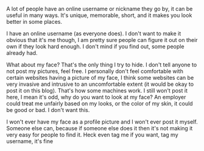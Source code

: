 A lot of people have an online username or nickname they go by, it can be useful in many ways. It's unique, memorable, short, and it makes you look better in some places.

I have an online username (as everyone does). I don't want to make it obvious that it's me though, I am pretty sure people can figure it out on their own if they look hard enough. I don't mind if you find out, some people already had.

What about my face? That's the only thing I try to hide. I don't tell anyone to not post my pictures, feel free. I personally don't feel comfortable with certain websites having a picture of my face, I think some websites can be very invasive and intrusive to an uncomfortable extent (it would be okay to post it on this blog). That's how some machines work. I still won't post it here, I mean it's odd, why do you want to look at my face? An employer could treat me unfairly based on my looks, or the color of my skin, it could be good or bad. I don't want this.

I won't ever have my face as a profile picture and I won't ever post it myself. Someone else can, because if someone else does it then it's not making it very easy for people to find it. Heck even tag me if you want, tag my username, it's fine
